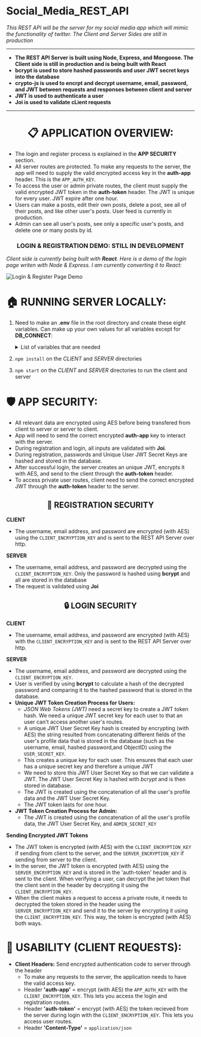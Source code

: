# Social_Media_REST_API

*This REST API will be the server for my social media app which will mimic the functionality of twitter. The Client and Server Sides are still in production*

----------------------
* **The REST API Server is built using Node, Express, and Mongoose. The Client side is still in production and is being built with React** 
* **bcrypt is used to store hashed passwords and user JWT secret keys into the database**
* **crypto-js is used to encrpt and decrypt username, email, password, and JWT between requests and responses between client and server**
* **JWT is used to authenticate a user**
* **Joi is used to validate cLient requests**
----------------------

 <h1 align="center"> 📋 APPLICATION OVERVIEW: </h1>

 * The login and register process is explained in the **APP SECURITY** section.
 * All server routes are protected. To make any requests to the server, the app will need to supply the valid encrypted access key in the **auth-app** header. This is the `APP_AUTH_KEY`. 
 * To access the user or admin private routes, the client must supply the valid encrypted JWT token in the **auth-token** header. The JWT is unique for every user. JWT expire after one hour. 
 * Users can make a posts, edit their own posts, delete a post, see all of their posts, and like other user's posts. User feed is currently in production.
 * Admin can see all user's posts, see only a specific user's posts, and delete one or many posts by id. 
 
 <h3 align="center"> LOGIN & REGISTRATION DEMO: STILL IN DEVELOPMENT </h3>

 *Client side is currently being built with **React**. Here is a demo of the login page writen with Node & Express. I am currently converting it to React:*
 
 ![Login & Register Page Demo](login_register_demo.gif)
 

# 🏠 RUNNING SERVER LOCALLY:
 1) Need to make an **.env** file in the root directory and create these eight variables. Can make up your own values for all variables except for **DB_CONNECT**: 
    <details>
    <summary> List of variables that are needed </summary>
 
    * `DB_CONNECT`  - Store your MongoDB Connection URL
    * `ADMIN_EMAIL` - This is the email address of the admin account.
    * `APP_AUTH_KEY` - Need this key to give the client permission to talk to the server. This is to stop unauthorized apps to attack the server with new user registrations and ultimately overload the database.
    * `ADMIN_SECRET_KEY` - This will be used to make the admin's JWT
    * `USER_SECRET_KEY`  - This will be used to make the user's JWT
    * `SERVER_ENCRYPTION_KEY`   - This key will help the client decrypt the JWT token that is sent from the server durign login.
    * `CLIENT_ENCRYPTION_KEY`   - This key will help the server decrypt the password and the JWT token that is sent from the client during registration and login.
    * `SALT_NUM = 10`    - Can keep this as is. This is the salt number to hash the password and the JWT User Secret Key to store in the database. Can change this number every year to change the hashing algorithm of these fields.
    </details>
 2) `npm install` on the *CLIENT* and *SERVER* directories
 3) `npm start` on the *CLIENT* and *SERVER* directories to run the client and server 

# 🛡️ APP SECURITY:
  * All relevant data are encrypted using AES before being transfered from client to server or server to client.
  * App will need to send the correct encrypted **auth-app** key to interact with the server.
  * During registration and login, all inputs are validated with **Joi**.
  * During registration, passwords and Unique User JWT Secret Keys are hashed and stored in the database.
  * After successful login, the server creates an unique JWT, encrypts it with AES, and send to the client through the **auth-token** header.
  * To access private user routes, client need to send the correct encrypted JWT through the **auth-token** header to the server. 

<h2 align="center" > 🔑 REGISTRATION SECURITY </h2>

 **CLIENT**
   * The username, email address, and password are encrypted (with AES) using the `CLIENT_ENCRYPTION_KEY` and is sent to the REST API Server over http. 
   
 **SERVER**
   * The username, email address, and password are decrypted using the `CLIENT_ENCRYPTION_KEY`. Only the password is hashed using **bcrypt** and all are stored in the database
   * The request is validated using **Joi**

<h2 align="center" > 🔒 LOGIN SECURITY </h2>

**CLIENT**
  * The username, email address, and password are encrypted (with AES) with the `CLIENT_ENCRYPTION_KEY` and is sent to the REST API Server over http. 

**SERVER**
  * The username, email address, and password are decrypted using the `CLIENT_ENCRYPTION_KEY`.
  * User is verified by using **bcrypt** to calculate a hash of the decrypted password and comparing it to the hashed password that is stored in the database. 
  * **Unique JWT Token Creation Process for Users:**
    * *JSON Web Tokens (JWT)* need a secret key to create a JWT token hash. We need a unique JWT secret key for each user to that an user can't access another user's routes.
    * A unique JWT User Secret Key hash is created by encrypting (with AES) the string resulted from concatenating different fields of the user's profile data that is stored in the database (such as the username, email, hashed password,and ObjectID) using the `USER_SECRET_KEY`.
    * This creates a unique key for each user. This ensures that each user has a unique secret key and therefore a unique JWT
    * We need to store this JWT User Secret Key so that we can validate a JWT. The JWT User Secret Key is hashed with *bcrypt* and is then stored in database.
    * The JWT is created using the concatenation of all the user's profile data and the JWT User Secret Key.
    * The JWT token lasts for one hour.
  * **JWT Token Creation Process for Admin:**
    * The JWT is created using the concatenation of all the user's profile data, the JWT User Secret Key, and `ADMIN_SECRET_KEY`
  
**Sending Encrypted JWT Tokens**
 * The JWT token is encrypted (with AES) with the `CLIENT_ENCRYPTION_KEY` if sending from client to the server, and the `SERVER_ENCRYPTION_KEY` if sending from server to the client.
 * In the server, the JWT token is encrypted (with AES) using the `SERVER_ENCRYPTION_KEY` and is stored in the 'auth-token' header and is sent to the client. When verifying a user, can decrypt the jwt token that the client sent in the header by decrypting it using the `CLIENT_ENCRYPTION_KEY`. 
 * When the client makes a request to access a private route, it needs to decrypted the token stored in the header using the `SERVER_ENCRYPTION_KEY` and send it to the server by encrypting it using the `CLIENT_ENCRYPTION_KEY`. This way, the token is encrypted (with AES) both ways.

# 📐 USABILITY (CLIENT REQUESTS):
* **Client Headers:** Send encrypted authentication code to server through the header
  * To make any requests to the server, the application needs to have the valid access key. 
  * Header **'auth-app'** = encrypt (with AES) the `APP_AUTH_KEY` with the `CLIENT_ENCRYPTION_KEY`. This lets you access the login and registration routes.
  * Header **'auth-token'** = encrypt (with AES) the token recieved from the server during login with the `CLIENT_ENCRYPTION_KEY`. This lets you access user routes.
  * Header **'Content-Type'** = `application/json`


  
  


